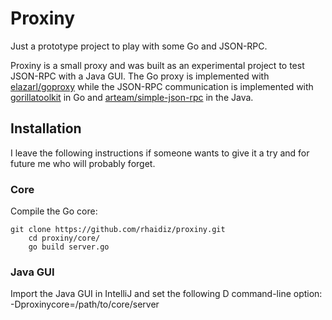 # Proxiny

Just a prototype project to play with some Go and JSON-RPC.

Proxiny is a small proxy and was built as an experimental project to test JSON-RPC with a Java GUI.
The Go proxy is implemented with [elazarl/goproxy](https://github.com/elazarl/goproxy) while the JSON-RPC communication is implemented with [gorillatoolkit](https://github.com/gorilla/rpc) in Go and [arteam/simple-json-rpc](https://github.com/arteam/simple-json-rpc) in the Java.

## Installation

I leave the following instructions if someone wants to give it a try and for future me who will probably forget.

### Core

Compile the Go core:

    git clone https://github.com/rhaidiz/proxiny.git
		cd proxiny/core/
		go build server.go


### Java GUI

Import the Java GUI in IntelliJ and set the following D command-line option:
   -Dproxinycore=/path/to/core/server

